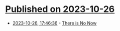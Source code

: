 # [Published on 2023-10-26](index.md)

* [2023-10-26, 17:46:36](https://lobste.rs/s/czkxft/there_is_no_now) - [There is No Now](https://queue.acm.org/detail.cfm?id=2745385)
